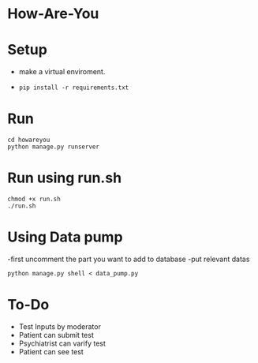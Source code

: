 # How-Are-You

# Setup

- make a virtual enviroment.

- `pip install -r requirements.txt`

# Run

```
cd howareyou
python manage.py runserver
```

# Run using run.sh

```
chmod +x run.sh
./run.sh
```

# Using Data pump

-first uncomment the part you want to add to database -put relevant datas

```
python manage.py shell < data_pump.py
```

# To-Do

- Test Inputs by moderator
- Patient can submit test
- Psychiatrist can varify test
- Patient can see test

